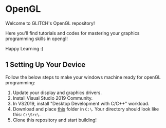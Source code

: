 # OpenGL
Welcome to GLITCH's OpenGL repository!

Here you'll find tutorials and codes for mastering your graphics programming skills in opengl!

Happy Learning :)

## 1 Setting Up Your Device
Follow the below steps to make your windows machine ready for openGL programming:

1. Update your display and graphics drivers.
2. Install Visual Studio 2019 Community.
3. In VS2019, install "Desktop Development with C/C++" workload.
4. Download and place [this](https://iith-my.sharepoint.com/:f:/g/personal/ce17btech11019_iith_ac_in/EqXMa7Qne25HrXLGIpBUqm8BCppMg0UIot4NpbT5gM8GOw?e=NqKCEL) folder in ```C:\```. Your directory should look like this: ```C:\Src\```.
6. Clone this repository and start building!
